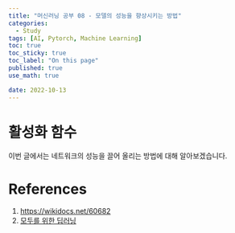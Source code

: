 ```yaml
---
title: "머신러닝 공부 08 - 모델의 성능을 향상시키는 방법"
categories:
  - Study
tags: [AI, Pytorch, Machine Learning]
toc: true
toc_sticky: true
toc_label: "On this page"
published: true
use_math: true

date: 2022-10-13
---
```


# 활성화 함수
이번 글에서는 네트워크의 성능을 끌어 올리는 방법에 대해 알아보겠습니다.


# References
1. <https://wikidocs.net/60682>
2. [모두를 위한 딥러닝](https://youtube.com/playlist?list=PLlMkM4tgfjnLSOjrEJN31gZATbcj_MpUm)
